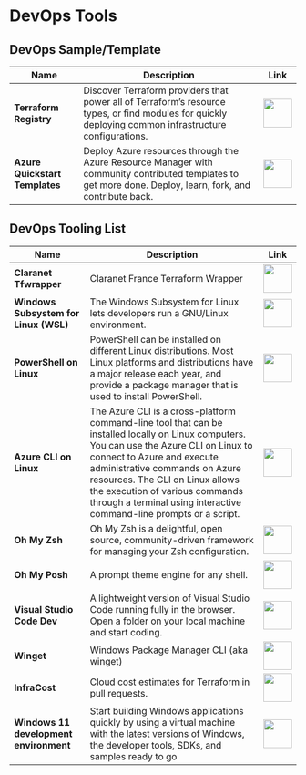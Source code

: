 # DevOps Tools

## DevOps Sample/Template

| Name | Description | Link |
|--|--|--|
| **Terraform Registry** | Discover Terraform providers that power all of Terraform’s resource types, or find modules for quickly deploying common infrastructure configurations. | <a href="https://registry.terraform.io"><img src="https://github.com/jcabeza/azure/blob/main/docs/assets/reshot-icon-link.svg?raw=true" width="50"/></a> |
| **Azure Quickstart Templates** | Deploy Azure resources through the Azure Resource Manager with community contributed templates to get more done. Deploy, learn, fork, and contribute back. | <a href="https://azure.microsoft.com/en-us/resources/templates"><img src="https://github.com/jcabeza/azure/blob/main/docs/assets/reshot-icon-link.svg?raw=true" width="50"/></a> |

## DevOps Tooling List

| Name | Description | Link |
|--|--|--|
| **Claranet Tfwrapper** | Claranet France Terraform Wrapper | <a href="https://github.com/claranet/terraform-wrapper"><img src="https://github.com/jcabeza/azure/blob/main/docs/assets/reshot-icon-link.svg?raw=true" width="50"/></a> |
| **Windows Subsystem for Linux (WSL)** | The Windows Subsystem for Linux lets developers run a GNU/Linux environment. | <a href="https://docs.microsoft.com/en-us/windows/wsl/install"><img src="https://github.com/jcabeza/azure/blob/main/docs/assets/reshot-icon-link.svg?raw=true" width="50"/></a> |
| **PowerShell on Linux** | PowerShell can be installed on different Linux distributions. Most Linux platforms and distributions have a major release each year, and provide a package manager that is used to install PowerShell. | <a href="https://docs.microsoft.com/en-us/powershell/scripting/install/installing-powershell-on-linux?view=powershell-7.2"><img src="https://github.com/jcabeza/azure/blob/main/docs/assets/reshot-icon-link.svg?raw=true" width="50"/></a> |
| **Azure CLI on Linux** | The Azure CLI is a cross-platform command-line tool that can be installed locally on Linux computers. You can use the Azure CLI on Linux to connect to Azure and execute administrative commands on Azure resources. The CLI on Linux allows the execution of various commands through a terminal using interactive command-line prompts or a script. | <a href="https://docs.microsoft.com/en-us/cli/azure/install-azure-cli-linux?pivots=apt"><img src="https://github.com/jcabeza/azure/blob/main/docs/assets/reshot-icon-link.svg?raw=true" width="50"/></a> |
| **Oh My Zsh** | Oh My Zsh is a delightful, open source, community-driven framework for managing your Zsh configuration. | <a href="https://ohmyz.sh/"><img src="https://github.com/jcabeza/azure/blob/main/docs/assets/reshot-icon-link.svg?raw=true" width="50"/></a> |
| **Oh My Posh** | A prompt theme engine for any shell. | <a href="https://www.ohmyposh.dev/"><img src="https://github.com/jcabeza/azure/blob/main/docs/assets/reshot-icon-link.svg?raw=true" width="50"/></a> |
| **Visual Studio Code Dev** | A lightweight version of Visual Studio Code running fully in the browser. Open a folder on your local machine and start coding. | <a href="https://vscode.dev/"><img src="https://github.com/jcabeza/azure/blob/main/docs/assets/reshot-icon-link.svg?raw=true" width="50"/></a> |
| **Winget** | Windows Package Manager CLI (aka winget) | <a href="https://github.com/microsoft/winget-cli"><img src="https://github.com/jcabeza/azure/blob/main/docs/assets/reshot-icon-link.svg?raw=true" width="50"/></a> |
| **InfraCost** | Cloud cost estimates for Terraform in pull requests. | <a href="https://www.infracost.io/"><img src="https://github.com/jcabeza/azure/blob/main/docs/assets/reshot-icon-link.svg?raw=true" width="50"/></a> |
| **Windows 11 development environment** | Start building Windows applications quickly by using a virtual machine with the latest versions of Windows, the developer tools, SDKs, and samples ready to go | <a href="https://developer.microsoft.com/en-us/windows/downloads/virtual-machines"><img src="https://github.com/jcabeza/azure/blob/main/docs/assets/reshot-icon-link.svg?raw=true" width="50"/></a> |
